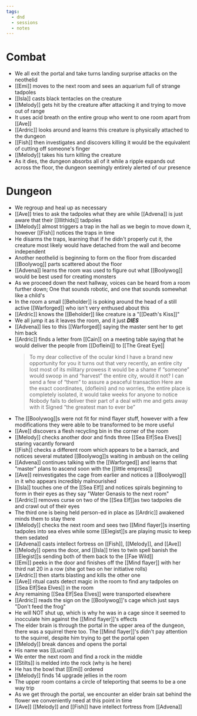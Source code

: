 ```yaml
---
tags:
  - dnd
  - sessions
  - notes
---
```

# Combat
- We all exit the portal and take turns landing surprise attacks on the neothelid
- [[Emi]] moves to the next room and sees an aquarium full of strange tadpoles
- [[Isla]] casts black tentacles on the creature
- [[Melody]] gets hit by the creature after attacking it and trying to move out of range
- It uses acid breath on the entire group who went to one room apart from [[Ave]]
- [[Ardric]] looks around and learns this creature is physically attached to the dungeon
- [[Fish]] then investigates and discovers killing it would be the equivalent of cutting off someone's finger
- [[Melody]] takes his turn killing the creature
- As it dies, the dungeon absorbs all of it while a ripple expands out across the floor, the dungeon seemingly entirely alerted of our presence
# Dungeon
- We regroup and heal up as necessary
- [[Ave]] tries to ask the tadpoles what they are while [[Advena]] is just aware that their [[Illithids]] tadpoles
- [[Melody]] almost triggers a trap in the hall as we begin to move down it, however [[Fish]] notices the traps in time
- He disarms the traps, learning that if he didn't properly cut it, the creature most likely would have detached from the wall and become independent
- Another neothelid is beginning to form on the floor from discarded [[Boolywog]] parts scattered about the floor
- [[Advena]] learns the room was used to figure out what [[Boolywog]] would be best used for creating monsters
- As we proceed down the next hallway, voices can be heard from a room further down; One that sounds robotic, and one that sounds somewhat like a child's
- In the room a small [[Beholder]] is poking around the head of a still active [[Warforged]] who isn't very enthused about this
- [[Ardric]] knows the [[Beholder]] like creature is a "[[Death's Kiss]]"
- We all jump it as it leaves the room, and it just ***DIES***
- [[Advena]] lies to this [[Warforged]] saying the master sent her to get him back
- [[Ardric]] finds a letter from [[Cain]] on a meeting table saying that he would deliver the people from [[Dofleini]] to [[The Great Eye]]
	> To my dear collective of the ocular kind I have a brand new opportunity for you it turns out that very recently, an entire city lost most of its military prowess it would be a shame if “someone” would swoop in and “harvest” the entire city, would it not? I can send a few of “them” to assure a peaceful transaction Here are the exact coordinates, (dofleini) and no worries, the entire place is completely isolated, it would take weeks for anyone to notice Nobody fails to deliver their part of a deal with me and gets away with it Signed “the greatest man to ever be”
- The [[Boolywog]]s were not fit for mind flayer stuff, however with a few modifications they were able to be transformed to be more useful
- [[Ave]] discovers a flesh recycling bin in the corner of the room
- [[Melody]] checks another door and finds three [[Sea Elf|Sea Elves]] staring vacantly forward
- [[Fish]] checks a different room which appears to be a barrack, and notices several mutated [[Boolywog]]s waiting in ambush on the ceiling
- [[Advena]] continues talking with the [[Warforged]] and learns that "master" plans to ascend soon with the [[little empress]]
- [[Ave]] reinvestigates the cage from earlier and notices a [[Boolywog]] in it who appears incredibly malnourished
- [[Isla]] touches one of the [[Sea Elf]] and notices spirals beginning to form in their eyes as they say "Water Genasis to the next room"
- [[Ardric]] removes curse on two of the [[Sea Elf]]as two tadpoles die and crawl out of their eyes
- The third one is being held person-ed in place as [[Ardric]] awakened minds them to stay there
- [[Melody]] checks the next room and sees two [[Mind flayer]]s inserting tadpoles into sea elves while some [[Elegist]]s are playing music to keep them sedated
- [[Advena]] casts intellect fortress on [[Fish]], [[Melody]], and [[Ave]]
- [[Melody]] opens the door, and [[Isla]] tries to twin spell banish the [[Elegist]]s sending both of them back to the [[Fae Wild]]
- [[Emi]] peeks in the door and finishes off the [[Mind flayer]] with her third nat 20 in a row (she got two on her initiative rolls)
- [[Ardric]] then starts blasting and kills the other one
- [[Ave]] ritual casts detect magic in the room to find any tadpoles on [[Sea Elf|Sea Elves]] in the room
- Any remaining [[Sea Elf|Sea Elves]] were transported elsewhere
- [[Ardric]] reads the sign on the [[Boolywog]]'s cage which just says "Don't feed the frog"
- He will NOT shut up, which is why he was in a cage since it seemed to inocculate him against the [[Mind flayer]]'s effects
- The elder brain is through the portal in the upper area of the dungeon, there was a squirrel there too. The [[Mind flayer]]'s didn't pay attention to the squirrel, despite him trying to get the portal open
- [[Melody]] break dances and opens the portal
- His name was [[Lucian]]
- We enter the next room and find a rock in the middle
- [[Stilts]] is melded into the rock (why is he here)
- He has the bowl that [[Emi]] ordered
- [[Melody]] finds 14 upgrade jellies in the room
- The upper room contains a circle of teleporting that seems to be a one way trip
- As we get through the portal, we encounter an elder brain sat behind the flower we conveniently need at this point in time
- [[Ave]] [[Melody]] and [[Fish]] have intellect fortress from [[Advena]]